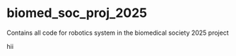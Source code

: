 # biomed_soc_proj_2025
 Contains all code for robotics system in the biomedical society 2025 project

hii